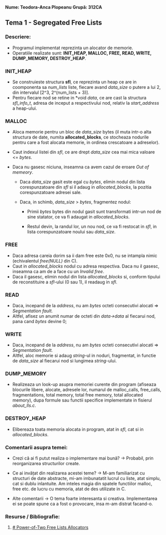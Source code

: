 ﻿**Nume: Teodora-Anca Plopeanu**
**Grupă: 312CA**

## Tema 1 - Segregated Free Lists

### Descriere:

* Programul implementat reprezinta un alocator de memorie.
* Operatiile realizate sunt: **INIT_HEAP, MALLOC, FREE, READ, WRITE, DUMP_MEMORY, DESTROY_HEAP**.

### INIT_HEAP
* Se construieste structura **sfl**, ce reprezinta un heap ce are in coomponenta sa *num_lists* liste, fiecare avand *data_size* o putere a lui 2, din intervalul [2^3,  2^(num_lists + 3)].
* Pentru fiecare nod se retine in *void *data*, ce are cast la structura *sfl_info_t*, adresa de inceput a respectivului nod, relativ la *start_address* a heap-ului.

### MALLOC
* Aloca memorie pentru un bloc de *data_size* bytes (il muta intr-o alta structura de date, numita **allocated_blocks**, ce stocheaza nodurile pentru care a fost alocata memorie, in ordinea crescatoare a adreselor).
* Caut indexul listei din *sfl*, ce are drept *data_size* cea mai mica valoare <= *bytes*.

* Daca nu gasesc niciuna, inseamna ca avem cazul de eroare *Out of memeory*.

	* Daca *data_size* gasit este egal cu *bytes*, elimin nodul din lista corespunzatoare din *sfl* si il adaug in *allocated_blocks*, la pozitia corespunzatoare adresei sale.
	
	* Daca, in schimb, *data_size* > *bytes*, fragmentez nodul:
	
		* Primii *bytes* bytes din nodul gasit sunt transformati intr-un nod de sine statator, ce va fi adaugat in *allocated_blocks*.

		* Restul devin, la randul lor, un nou nod, ce va fi restocat in *sfl*, in lista corespunzatoare noului sau *data_size*.

### FREE
* Daca adresa careia dorim sa ii dam free este 0x0, nu se intampla nimic (echivalentul *free(NULL)* din C).
* Caut in *allocated_blocks* nodul cu adresa respectiva. Daca nu il gasesc, inseamna ca am de a face cu un *Invalid free*.
* Daca il gasesc, elimin nodul din lista *allocated_blocks* si, conform tipului de reconstituire a *sfl*-ului (0 sau 1), il readaug in *sfl*.

### READ
* Daca, incepand de la *address*, nu am *bytes* octeti consecutivi alocati => *Segmentation fault.*
* Altfel, afisez un  anumit numar de octeti din *data->data* al fiecarui nod, pana cand *bytes* devine 0;

### WRITE
* Daca, incepand de la *address*, nu am *bytes* octeti consecutivi alocati => *Segmentation fault.*
* Altfel, aloc memorie si adaug *string*-ul in noduri, fragmentat, in functie de *data_size* al fiecarui nod si lungimea *string*-ului.

### DUMP_MEMORY
* Realizeaza un look-up asupra memoriei curente din program (afiseaza blocurile libere, alocate, adresele lor, numarul de malloc_calls, free_calls, fragmentations, total memory, total free memory, total allocated memory), dupa formule sau functii specifice implementate in fisierul *about_lls.c*.

### DESTROY_HEAP
* Elibereaza toata memoria alocata in program, atat in *sfl*, cat si in *allocated_blocks*.


### Comentarii asupra temei:

* Crezi că ai fi putut realiza o implementare mai bună?
-> Probabil, prin reorganizarea structurilor create.

* Ce ai invățat din realizarea acestei teme?
-> M-am familiarizat cu structuri de date abstracte, mi-am imbunatatit lucrul cu liste, atat simplu, cat si dublu inlantuite. Am inteles magia din spatele functiilor malloc, free etc. de lucru cu memoria, atat de des utilizate in C.

* Alte comentarii
-> O tema foarte interesanta si creativa. Implementarea ei se poate spune ca a fost o provocare, insa m-am distrat facand-o.

### Resurse / Bibliografie:

1. [# Power-of-Two Free Lists Allocators](https://www.geeksforgeeks.org/power-of-two-free-lists-allocators-kernal-memory-allocators/)
